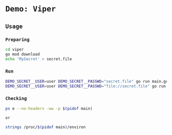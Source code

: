 
# `Demo: Viper`

## `Usage`

### `Preparing`

```bash
cd viper
go mod download
echo 'MySecret' > secret.file
```

### `Run`

```bash
DEMO_SECRET__USER=user DEMO_SECRET__PASSWD="secret.file" go run main.go
DEMO_SECRET__USER=user DEMO_SECRET__PASSWD="file://secret.file" go run main.go
```

### `Checking`

```bash
ps e --no-headers -ww -p $(pidof main)

or

strings /proc/$(pidof main)/environ
```


